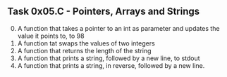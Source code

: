 ## Task 0x05.C - Pointers, Arrays and Strings
  0. A function that takes a pointer to an int as parameter and updates the value it points to, to 98
  1. A function tat swaps the values of two integers
  2. A function that returns the length of the string
  3. A function that prints a string, followed by a new line, to stdout
  4. A function that prints a string, in reverse, followed by a new line.
